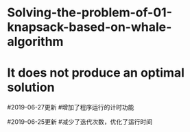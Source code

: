 # Solving-the-problem-of-01-knapsack-based-on-whale-algorithm
# It does not produce an optimal solution


#2019-06-27更新
#增加了程序运行的计时功能

#2019-06-25更新
#减少了迭代次数，优化了运行时间
